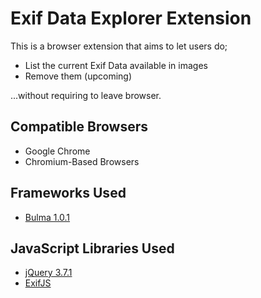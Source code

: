 # Exif Data Explorer Extension

This is a browser extension that aims to let users do;

- List the current Exif Data available in images
- Remove them (upcoming)

...without requiring to leave browser.

## Compatible Browsers

- Google Chrome
- Chromium-Based Browsers

## Frameworks Used

- [Bulma 1.0.1](https://bulma.io/)

## JavaScript Libraries Used

- [jQuery 3.7.1](https://jquery.com/)
- [ExifJS](https://github.com/exif-js/exif-js)
